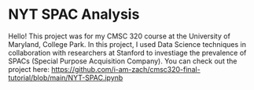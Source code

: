 # NYT SPAC Analysis

Hello! This project was for my CMSC 320 course at the University of Maryland, College Park. In this project, I used Data Science techniques in collaboration with researchers at Stanford to investiage the prevalence of SPACs (Special Purpose Acquisition Company). You can check out the project here: https://github.com/i-am-zach/cmsc320-final-tutorial/blob/main/NYT-SPAC.ipynb
